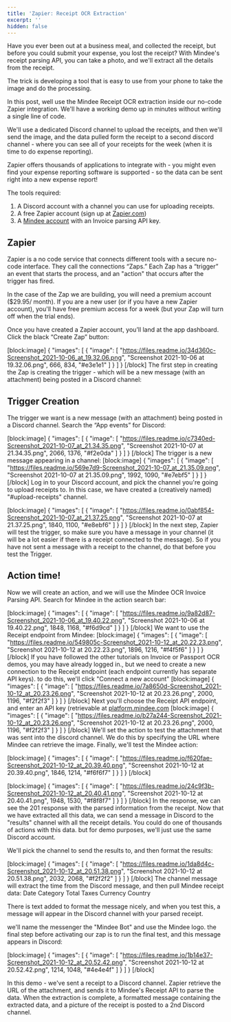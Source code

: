 ```yaml
---
title: 'Zapier: Receipt OCR Extraction'
excerpt: ''
hidden: false
---
```

Have you ever been out at a business meal, and collected the receipt, but before you could submit your expense, you lost the receipt? With Mindee's receipt parsing API, you can take a photo, and we'll extract all the details from the receipt.

The trick is developing a tool that is easy to use from your phone to take the image and do the processing.

In this post, well use the Mindee Receipt OCR extraction inside our no-code Zapier integration.  We'll have a working demo up in minutes without writing a single line of code.

We'll use a dedicated Discord channel to upload the receipts, and then we'll send the image, and the data pulled form the receipt to a second discord channel - where you can see all of your receipts for the week (when it is time to do expense reporting). 

Zapier offers thousands of applications to integrate with - you might even find your expense reporting software  is supported - so the data can be sent right into a new expense report!

The tools required:

1. A Discord account with a channel you can use for uploading receipts.
2. A free Zapier account (sign up at [Zapier.com](https://zapier.com))
3. A [Mindee account](https://platform.mindee.com) with an Invoice parsing API key.

## Zapier

Zapier is a no code service that connects different tools with a secure no-code interface.  They call the connections “Zaps.”  Each Zap has a “trigger” an event that starts the process, and an "action" that occurs after the trigger has fired.

In the case of the Zap we are building, you will need a premium account ($29.95/ month). If you are a new user (or if you have a new Zapier account), you'll have free premium access for a week (but your Zap will turn off when the trial ends).

Once you have created a Zapier account, you’ll land at the app dashboard.  Click the black “Create Zap” button:

[block:image]
{
  "images": [
    {
      "image": [
        "https://files.readme.io/34d360c-Screenshot_2021-10-06_at_19.32.06.png",
        "Screenshot 2021-10-06 at 19.32.06.png",
        666,
        834,
        "#e3e1e1"
      ]
    }
  ]
}
[/block]
The first step in creating the Zap is creating the trigger - which will be a new message (with an attachment) being posted in a Discord channel:


## Trigger Creation

The trigger we want is a new message (with an attachment) being posted in a Discord channel.  Search the “App events” for Discord:

[block:image]
{
  "images": [
    {
      "image": [
        "https://files.readme.io/c7340ed-Screenshot_2021-10-07_at_21.34.35.png",
        "Screenshot 2021-10-07 at 21.34.35.png",
        2066,
        1376,
        "#f2e0da"
      ]
    }
  ]
}
[/block]
The trigger is a new message appearing in a channel:
[block:image]
{
  "images": [
    {
      "image": [
        "https://files.readme.io/569e7d9-Screenshot_2021-10-07_at_21.35.09.png",
        "Screenshot 2021-10-07 at 21.35.09.png",
        1992,
        1090,
        "#e7ebf5"
      ]
    }
  ]
}
[/block]
Log in to your Discord account, and pick the channel you're going to upload receipts to.  In this case, we have created a (creatively named) "#upload-receipts" channel.

[block:image]
{
  "images": [
    {
      "image": [
        "https://files.readme.io/0abf854-Screenshot_2021-10-07_at_21.37.25.png",
        "Screenshot 2021-10-07 at 21.37.25.png",
        1840,
        1100,
        "#e8ebf6"
      ]
    }
  ]
}
[/block]
In the next step, Zapier will test the trigger, so make sure you have a message in your channel (it will be a lot easier if there is a receipt connected to the message).  So if you have not sent a message with a receipt to the channel, do that before you test the Trigger.

## Action time!

Now we will create an action, and we will use the Mindee OCR Invoice Parsing API. Search for Mindee in the action search bar:

[block:image]
{
  "images": [
    {
      "image": [
        "https://files.readme.io/9a82d87-Screenshot_2021-10-06_at_19.40.22.png",
        "Screenshot 2021-10-06 at 19.40.22.png",
        1848,
        1168,
        "#f6d9cd"
      ]
    }
  ]
}
[/block]
We want to use the Receipt endpoint from Mindee:
[block:image]
{
  "images": [
    {
      "image": [
        "https://files.readme.io/549805c-Screenshot_2021-10-12_at_20.22.23.png",
        "Screenshot 2021-10-12 at 20.22.23.png",
        1896,
        1216,
        "#f4f5f6"
      ]
    }
  ]
}
[/block]
If you have followed the other tutorials on Invoice or Passport OCR demos, you may have already logged in., but we need to create a new connection to the Receipt endpoint (each endpoint currently has separate API keys). to do this, we'll click "Connect a new account"
[block:image]
{
  "images": [
    {
      "image": [
        "https://files.readme.io/7a8650d-Screenshot_2021-10-12_at_20.23.26.png",
        "Screenshot 2021-10-12 at 20.23.26.png",
        2000,
        1196,
        "#f2f2f3"
      ]
    }
  ]
}
[/block]
Next you'll choose the Receipt API endpoint, and enter an API key (retrievable at [platform.mindee.com](https://platform.mindee.com/apishub/products/mindee/expense_receipts?setup=default#tokens)
[block:image]
{
  "images": [
    {
      "image": [
        "https://files.readme.io/b27a244-Screenshot_2021-10-12_at_20.23.26.png",
        "Screenshot 2021-10-12 at 20.23.26.png",
        2000,
        1196,
        "#f2f2f3"
      ]
    }
  ]
}
[/block]
We'll set the action to test the attachment that was sent into the discord channel. We do this by specifying the URL where Mindee can retrieve the image.  Finally, we'll test the Mindee action:


[block:image]
{
  "images": [
    {
      "image": [
        "https://files.readme.io/f620fae-Screenshot_2021-10-12_at_20.39.40.png",
        "Screenshot 2021-10-12 at 20.39.40.png",
        1846,
        1214,
        "#f6f6f7"
      ]
    }
  ]
}
[/block]

[block:image]
{
  "images": [
    {
      "image": [
        "https://files.readme.io/24c9f3b-Screenshot_2021-10-12_at_20.40.41.png",
        "Screenshot 2021-10-12 at 20.40.41.png",
        1948,
        1530,
        "#f8f8f7"
      ]
    }
  ]
}
[/block]
In the response, we can see the 201 response with the parsed information from the receipt.  Now that we have extracted all this data, we can send a message in Discord to the "results" channel with all the receipt details.  You could do one of thousands of actions with this data. but for demo purposes, we'll just use the same Discord account. 

We'll pick the channel to send the results to, and then format the results:


[block:image]
{
  "images": [
    {
      "image": [
        "https://files.readme.io/1da8d4c-Screenshot_2021-10-12_at_20.51.38.png",
        "Screenshot 2021-10-12 at 20.51.38.png",
        2032,
        2068,
        "#f2f2f2"
      ]
    }
  ]
}
[/block]
The channel message will extract the time from the Discord message, and then pull Mindee receipt data: 
Date
Category
Total
Taxes
Currency
Country

There is text added to format the message nicely, and when you test this, a message will appear in the Discord channel with your parsed receipt.

we'll name the messenger the "Mindee Bot" and use the Mindee logo.  the final step before activating our zap is to run the final test, and this message appears in Discord:


[block:image]
{
  "images": [
    {
      "image": [
        "https://files.readme.io/1b14e37-Screenshot_2021-10-12_at_20.52.42.png",
        "Screenshot 2021-10-12 at 20.52.42.png",
        1214,
        1048,
        "#4e4e4f"
      ]
    }
  ]
}
[/block]


In this demo - we've sent a receipt to a Discord channel. Zapier retrieve the URL of the attachment, and sends it to Mindee's Receipt API to parse the data. When the extraction is complete, a formatted message containing the extracted data, and a picture of the receipt is posted to a 2nd Discord channel.